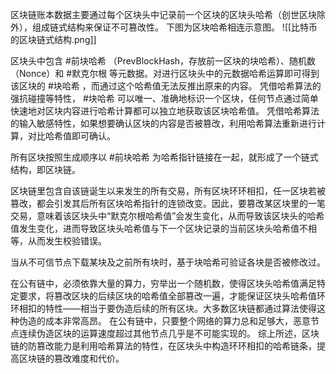 区块链账本数据主要通过每个区块头中记录前一个区块的区块头哈希（创世区块除外），组成链式结构来保证不可篡改性。
下图为区块哈希相连示意图。
![[比特币的区块链式结构.png]]

区块头中包含 #前块哈希 （PrevBlockHash，存放前一区块的块哈希）、随机数（Nonce）和 #默克尔根 等元数据。对进行区块头中的元数据哈希运算即可得到该区块的 #块哈希 ，而通过这个哈希值无法反推出原来的内容。
凭借哈希算法的强抗碰撞等特性， #块哈希 可以唯一、准确地标识一个区块，任何节点通过简单快速地对区块内容进行哈希计算都可以独立地获取该区块哈希值。
凭借哈希算法的输入敏感特性，如果想要确认区块的内容是否被篡改，利用哈希算法重新进行计算，对比哈希值即可确认。

所有区块按照生成顺序以 #前块哈希 为哈希指针链接在一起，就形成了一个链式结构，即区块链。

区块链里包含自该链诞生以来发生的所有交易，所有区块环环相扣，任一区块若被篡改，都会引发其后所有区块哈希指针的连锁改变。因此，要篡改某区块里的一笔交易，意味着该区块头中“默克尔根哈希值”会发生变化，从而导致该区块头的哈希值发生变化，进而导致区块头哈希值与下一个区块记录的当前区块头哈希值不相等，从而发生校验错误。

当从不可信节点下载某块及之前所有块时，基于块哈希可验证各块是否被修改过。

在公有链中，必须依靠大量的算力，穷举出一个随机数，使得区块头哈希值满足特定要求，将篡改区块的后续区块的哈希值全部篡改一遍，才能保证区块头哈希值环环相扣的特性——相当于要伪造后续的所有区块。大多数区块链都通过算法使得这种伪造的成本非常高昂。
在公有链中，只要整个网络的算力总和足够大，恶意节点连续伪造区块的运算速度超过其他节点几乎是不可能实现的。
综上所述，区块链的防篡改能力是利用哈希算法的特性，在区块头中构造环环相扣的哈希链条，提高区块链的篡改难度和代价。

